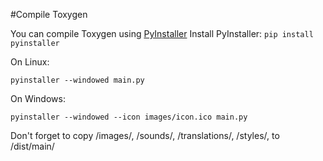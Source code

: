 #Compile Toxygen

You can compile Toxygen using [PyInstaller](http://www.pyinstaller.org/)
Install PyInstaller: 
``pip install pyinstaller``

On Linux:

``pyinstaller --windowed main.py``

On Windows:

``pyinstaller --windowed --icon images/icon.ico main.py``

Don't forget to copy /images/, /sounds/, /translations/, /styles/, to /dist/main/